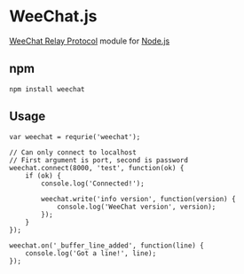 WeeChat.js
===

[WeeChat Relay Protocol](http://www.weechat.org/files/doc/devel/weechat_relay_protocol.en.html) 
module for [Node.js](http://nodejs.org)

npm
---

    npm install weechat

Usage
---

    var weechat = requrie('weechat');

    // Can only connect to localhost
    // First argument is port, second is password
    weechat.connect(8000, 'test', function(ok) {
        if (ok) {
            console.log('Connected!');

            weechat.write('info version', function(version) {
                console.log('WeeChat version', version);
            });
        }
    });

    weechat.on('_buffer_line_added', function(line) {
        console.log('Got a line!', line);
    });
